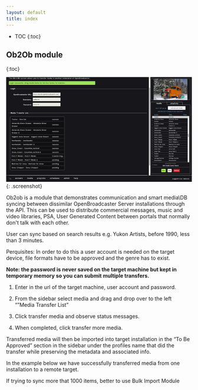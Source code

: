 ```yaml
---
layout: default
title: index
---
```


* TOC
{:toc}

<a name="dashboard"></a>

## Ob2Ob module
{:toc}

![ Ob2Ob](img/ob2ob.png ){: .screenshot}

Ob2ob is a module that demonstrates communication and smart media\DB syncing between dissimilar OpenBroadcaster Server installations through the API. This can be used to distribute commercial messages, music and video libraries, PSA, User Generated Content between portals that normally don't talk with each other.

User can sync based on search results e.g. Yukon Artists, before 1990, less than 3 minutes.

Perquisites:  In order to do this a user account is needed on the target device, file formats have to be approved and the genre has to exist.

__Note: the password is never saved on the target machine but kept in temporary memory so you can submit multiple transfers.__

1. Enter in the url of the target machine, user account and password.

1. From the sidebar select media and drag and drop over to the left “”Media Transfer List”

1. Click transfer media and observe status messages.

1. When completed, click transfer more media. 

Transferred media will then be imported into target installation in the “To Be Approved” section in the sidebar under the profiles name that did the transfer while preserving the metadata and associated info.

In the example below we have successfully transferred media from one installation to a remote target. 

If trying to sync more that 1000 items, better to use Bulk Import Module


